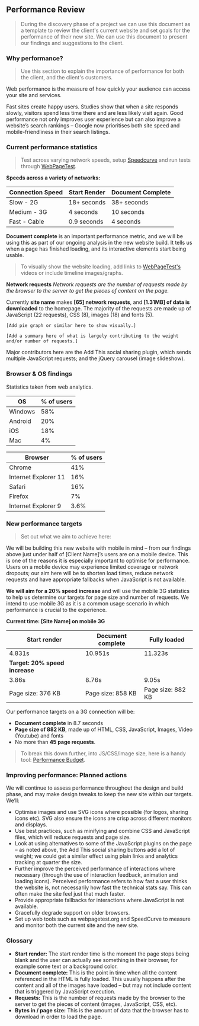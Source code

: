 ## Performance Review

> During the discovery phase of a project we can use this document as a template to review the client's current website and set goals for the performance of their new site. We can use this document to present our findings and suggestions to the client.

### Why performance?

> Use this section to explain the importance of performance for both the client, and the client's customers.

Web performance is the measure of how quickly your audience can access your site and services.

Fast sites create happy users. Studies show that when a site responds slowly, visitors spend less time there and are less likely visit again. Good performance not only improves user experience but can also improve a website’s search rankings – Google now prioritises both site speed and mobile-friendliness in their search listings.

### Current performance statistics

> Test across varying network speeds, setup [Speedcurve](https://speedcurve.com/) and run tests through [WebPageTest](http://www.webpagetest.org/).

**Speeds across a variety of networks:**

| Connection Speed | Start Render | Document Complete |
|---------|-----------|---------|
| Slow - 2G | 18+ seconds | 38+ seconds |
| Medium - 3G | 4 seconds | 10 seconds |
| Fast - Cable | 0.9 seconds | 4 seconds |

**Document complete** is an important performance metric, and we will be using this as part of our ongoing analysis in the new website build. It tells us when a page has finished loading, and its interactive elements start being usable.

> To visually show the website loading, add links to [WebPageTest's](http://www.webpagetest.org/) videos or include timeline images/graphs.

**Network requests**
*Network requests are the number of requests made by the browser to the server to get the pieces of content on the page.*

Currently **site name** makes **[65] network requests**, and **[1.31MB] of data is downloaded** to the homepage. The majority of the requests are made up of JavaScript (22 requests), CSS (8), images (18) and fonts (5).

```[Add pie graph or similar here to show visually.]```

```[Add a summary here of what is largely contributing to the weight and/or number of requests.]```

Major contributors here are the Add This social sharing plugin, which sends multiple JavaScript requests; and the jQuery carousel (image slideshow).

### Browser & OS findings

Statistics taken from web analytics.

| OS | % of users |
|---------|-----------|
| Windows | 58% |
| Android | 20% |
| iOS | 18% |
| Mac | 4% |

| Browser | % of users |
|---------|-----------|
| Chrome | 41% |
| Internet Explorer 11 | 16% |
| Safari | 16% |
| Firefox | 7% |
| Internet Explorer 9 | 3.6% |


### New performance targets
> Set out what we aim to achieve here:

We will be building this new website with mobile in mind – from our findings above just under half of [Client Name]’s users are on a mobile device. This is one of the reasons it is especially important to optimise for performance. Users on a mobile device may experience limited coverage or network dropouts; our aim here will be to shorten load times, reduce network requests and have appropriate fallbacks when JavaScript is not available.

**We will aim for a 20% speed increase** and will use the mobile 3G statistics to help us determine our targets for page size and number of requests. We intend to use mobile 3G as it is a common usage scenario in which performance is crucial to the experience.

**Current time: [Site Name] on mobile 3G**

| Start render | Document complete | Fully loaded |
|---------|-----------|-----------|
| 4.831s | 10.951s | 11.323s |
| **Target: 20% speed increase** |
| 3.86s | 8.76s | 9.05s |
| Page size: 376 KB | Page size: 858 KB | Page size: 882 KB |


Our performance targets on a 3G connection will be:
- **Document complete** in 8.7 seconds
- **Page size of 882 KB**, made up of HTML, CSS, JavaScript, Images, Video (Youtube) and fonts
- No more than **45 page requests**.

> To break this down further, into JS/CSS/image size, here is a handy tool: [Performance Budget](http://www.performancebudget.io/).


### Improving performance: Planned actions

We will continue to assess performance throughout the design and build phase, and may make design tweaks to keep the new site within our targets. We’ll:

- Optimise images and use SVG icons where possible (for logos, sharing icons etc). SVG also ensure the icons are crisp across different monitors and displays.
- Use best practices, such as minifying and combine CSS and JavaScript files, which will reduce requests and page size.
- Look at using alternatives to some of the JavaScript plugins on the page – as noted above, the Add This social sharing buttons add a lot of weight; we could get a similar effect using plain links and analytics tracking at quarter the size.
- Further improve the perceived performance of interactions where necessary (through the use of interaction feedback, animation and loading icons). Perceived performance refers to how fast a user thinks the website is, not necessarily how fast the technical stats say. This can often make the site feel just that much faster.
- Provide appropriate fallbacks for interactions where JavaScript is not available.
- Gracefully degrade support on older browsers.
- Set up web tools such as webpagetest.org and SpeedCurve to measure and monitor both the current site and the new site.


### Glossary

- **Start render:** The start render time is the moment the page stops being blank and the user can actually see something in their browser, for example some text or a background color.
- **Document complete:** This is the point in time when all the content referenced in the HTML is fully loaded. This usually happens after the content and all of the images have loaded – but may not include content that is triggered by JavaScript execution.
- **Requests:** This is the number of requests made by the browser to the server to get the pieces of content (images, JavaScript, CSS, etc).
- **Bytes in / page size:** This is the amount of data that the browser has to download in order to load the page.
